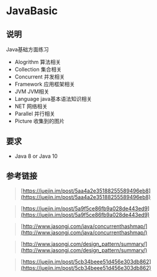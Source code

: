 # JavaBasic

## 说明

Java基础方面练习

- Alogrithm 算法相关
- Collection 集合相关
- Concurrent 并发相关
- Framework 应用框架相关
- JVM JVM相关
- Language java基本语法知识相关
- NET 网络相关
- Parallel 并行相关
- Picture 收集到的图片

## 要求

- Java 8 or Java 10

## 参考链接

> [https://juejin.im/post/5aa4a2e35188255589496eb8](https://juejin.im/post/5aa4a2e35188255589496eb8)

> [https://juejin.im/post/5a9f5ce86fb9a028de443ed9](https://juejin.im/post/5a9f5ce86fb9a028de443ed9)

> [http://www.jasongj.com/java/concurrenthashmap/](http://www.jasongj.com/java/concurrenthashmap/)

> [http://www.jasongj.com/design_pattern/summary/](http://www.jasongj.com/design_pattern/summary/)

> [https://juejin.im/post/5cb34beee51d456e303db862](https://juejin.im/post/5cb34beee51d456e303db862)
